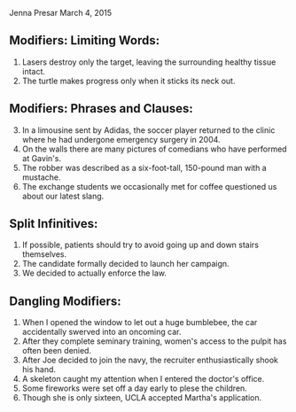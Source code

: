 Jenna Presar
March 4, 2015

## Modifiers: Limiting Words:

1. Lasers destroy only the target, leaving the surrounding healthy tissue intact.
2. The turtle makes progress only when it sticks its neck out.

## Modifiers: Phrases and Clauses:

3. In a limousine sent by Adidas, the soccer player returned to the clinic where he had undergone emergency surgery in 2004.
4. On the walls there are many pictures of comedians who have performed at Gavin's.
5. The robber was described as a six-foot-tall, 150-pound man with a mustache.
6. The exchange students we occasionally met for coffee questioned us about our latest slang.

## Split Infinitives:

1. If possible, patients should try to avoid going up and down stairs themselves.
2. The candidate formally decided to launch her campaign.
3. We decided to actually enforce the law.

## Dangling Modifiers:

1. When I opened the window to let out a huge bumblebee, the car accidentally swerved into an oncoming car.
2. After they complete seminary training, women's access to the pulpit has often been denied.
3. After Joe decided to join the navy, the recruiter enthusiastically shook his hand.
4. A skeleton caught my attention when I entered the doctor's office.
5. Some fireworks were set off a day early to plese the children.
6. Though she is only sixteen, UCLA accepted Martha's application.